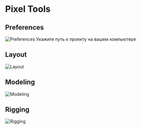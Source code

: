 # Pixel Tools
## Preferences
![Preferences](https://github.com/Morphinometr/Pixel_Tools/blob/readme/images/preferences.png)
Укажите путь к проекту на вашем компьютере
## Layout
![Layout](https://github.com/Morphinometr/Pixel_Tools/blob/readme/images/layout.png)


## Modeling
![Modeling](https://github.com/Morphinometr/Pixel_Tools/blob/readme/images/modeling.png)


## Rigging
![Rigging](https://github.com/Morphinometr/Pixel_Tools/blob/readme/images/rigging.png)